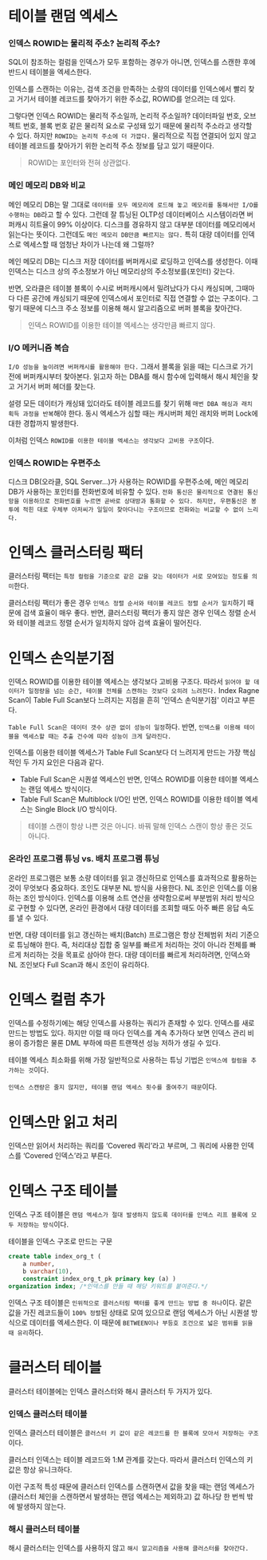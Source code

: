 # 테이블 랜덤 엑세스
### 인덱스 ROWID는 물리적 주소? 논리적 주소?
SQL이 참조하는 컬럼을 인덱스가 모두 포함하는 경우가 아니면, 인덱스를 스캔한 후에 반드시 테이블을 엑세스한다.

인덱스를 스캔하는 이유는, 검색 조건을 만족하는 소량의 데이터를 인덱스에서 빨리 찾고 거기서 테이블 레코드를 찾아가기 위한 주소값, ROWID를 얻으려는 데 있다.

그렇다면 인덱스 ROWID는 물리적 주소일까, 논리적 주소일까? 데이터파일 번호, 오브젝트 번호, 블록 번호 같은 물리적 요소로 구성돼 있기 때문에 물리적 주소라고 생각할 수 있다. 하지만 `ROWID는 논리적 주소에 더 가깝다.` 물리적으로 직접 연결되어 있지 않고 테이블 레코드를 찾아가기 위한 논리적 주소 정보를 담고 있기 때문이다.
> ROWID는 포인터와 전혀 상관없다.

### 메인 메모리 DB와 비교
메인 메모리 DB는 말 그대로 `데이터를 모두 메모리에 로드해 놓고 메모리를 통해서만 I/O를 수행하는 DB`라고 할 수 있다. 그런데 잘 튜닝된 OLTP성 데이터베이스 시스템이라면 버퍼캐시 히트율이 99% 이상이다. 디스크를 경유하지 않고 대부분 데이터를 메모리에서 읽는다는 뜻이다. 그런데도 `메인 메모리 DB만큼 빠르지는 않다.` 특히 대량 데이터를 인덱스로 엑세스할 때 엄청난 차이가 나는데 왜 그럴까?

메인 메모리 DB는 디스크 저장 데이터를 버퍼캐시로 로딩하고 인덱스를 생성한다. 이때 인덱스는 디스크 상의 주소정보가 아닌 메모리상의 주소정보를(포인터) 갖는다.

반면, 오라클은 테이블 블록이 수시로 버퍼캐시에서 밀려났다가 다시 캐싱되며, 그때마다 다른 공간에 캐싱되기 때문에 인덱스에서 포인터로 직접 연결할 수 없는 구조이다. 그렇기 때문에 디스크 주소 정보를 이용해 해시 알고리즘으로 버퍼 블록을 찾아간다.

> 인덱스 ROWID를 이용한 테이블 엑세스는 생각만큼 빠르지 않다.

### I/O 메커니즘 복습
`I/O 성능을 높이려면 버퍼캐시를 활용해야 한다.` 그래서 블록을 읽을 때는 디스크로 가기 전에 버퍼캐시부터 찾아본다. 읽고자 하는 DBA를 해시 함수에 입력해서 해시 체인을 찾고 거기서 버퍼 헤더를 찾는다.

설령 모든 데이터가 캐싱돼 있더라도 테이블 레코드를 찾기 위해 `매번 DBA 해싱과 래치 획득 과정을 반복`해야 한다. 동시 엑세스가 심할 때는 캐시버퍼 체인 래치와 버퍼 Lock에 대한 경합까지 발생한다.

이처럼 인덱스 `ROWID를 이용한 테이블 엑세스는 생각보다 고비용 구조`이다.

### 인덱스 ROWID는 우편주소
디스크 DB(오라클, SQL Server...)가 사용하는 ROWID를 우편주소에, 메인 메모리 DB가 사용하는 포인터를 전화번호에 비유할 수 있다. `전화 통신은 물리적으로 연결된 통신망을 이용하므로 전화번호를 누르면 곧바로 상대방과 통화할 수 있다. 하지만, 우편통신은 봉투에 적힌 대로 우체부 아저씨가 일일이 찾아다니는 구조이므로 전화와는 비교할 수 없이 느리다.`

# 인덱스 클러스터링 팩터
클러스터링 팩터는 `특정 컬럼을 기준으로 같은 값을 갖는 데이터가 서로 모여있는 정도를 의미`한다. 

클러스터링 팩터가 좋은 경우 `인덱스 정렬 순서와 테이블 레코드 정렬 순서가 일치`하기 때문에 검색 효율이 매우 좋다. 반면, 클러스터링 팩터가 좋지 않은 경우 인덱스 정렬 순서와 테이블 레코드 정렬 순서가 일치하지 않아 검색 효율이 떨어진다.

# 인덱스 손익분기점
인덱스 ROWID를 이용한 테이블 엑세스는 생각보다 고비용 구조다. 따라서 `읽어야 할 데이터가 일정량을 넘는 순간, 테이블 전체를 스캔하는 것보다 오히려 느려진다.` Index Ragne Scan이 Table Full Scan보다 느려지는 지점을 흔히 '인덱스 손익분기점' 이라고 부른다.

`Table Full Scan은 데이터 갯수 상관 없이 성능이 일정`하다. 반면, `인덱스를 이용해 테이블을 엑세스할 때는 추출 건수에 따라 성능이 크게 달라진다.`

인덱스를 이용한 테이블 엑세스가 Table Full Scan보다 더 느려지게 만드는 가장 핵심적인 두 가지 요인은 다음과 같다.
- Table Full Scan은 시퀀셜 엑세스인 반면, 인덱스 ROWID를 이용한 테이블 엑세스는 랜덤 엑세스 방식이다.
- Table Full Scan은 Multiblock I/O인 반면, 인덱스 ROWID를 이용한 테이블 엑세스는 Single Block I/O 방식이다.

> 테이블 스캔이 항상 나쁜 것은 아니다. 바꿔 말해 인덱스 스캔이 항상 좋은 것도 아니다.

### 온라인 프로그램 튜닝 vs. 배치 프로그램 튜닝
온라인 프로그램은 보통 소량 데이터를 읽고 갱신하므로 인덱스를 효과적으로 활용하는 것이 무엇보다 중요하다. 조인도 대부분 NL 방식을 사용한다. NL 조인은 인덱스를 이용하는 조인 방식이다. 인덱스를 이용해 소트 연산을 생략함으로써 부분범위 처리 방식으로 구현할 수 있다면, 온라인 환경에서 대량 데이터를 조회할 때도 아주 빠른 응답 속도를 낼 수 있다.

반면, 대량 데이터를 읽고 갱신하는 배치(Batch) 프로그램은 항상 전체범위 처리 기준으로 튜닝해야 한다. 즉, 처리대상 집합 중 일부를 빠르게 처리하는 것이 아니라 전체를 빠르게 처리하는 것을 목표로 삼아야 한다. 대량 데이터를 빠르게 처리하려면, 인덱스와 NL 조인보다 Full Scan과 해시 조인이 유리하다.

# 인덱스 컬럼 추가
인덱스를 수정하기에는 해당 인덱스를 사용하는 쿼리가 존재할 수 있다. 인덱스를 새로 만드는 방법도 있다. 하지만 이럴 때 마다 인덱스를 계속 추가하다 보면 인덱스 관리 비용이 증가함은 물론 DML 부하에 따른 트랜잭션 성능 저하가 생길 수 있다.

테이블 엑세스 최소화를 위해 가장 일반적으로 사용하는 튜닝 기법은 `인덱스에 컬럼을 추가하는 것`이다.

`인덱스 스캔량은 줄지 않지만, 테이블 랜덤 엑세스 횟수를 줄여주기 때문`이다.

# 인덱스만 읽고 처리
인덱스만 읽어서 처리하는 쿼리를 ‘Covered 쿼리’라고 부르며, 그 쿼리에 사용한 인덱스를 ‘Covered 인덱스’라고 부른다.

# 인덱스 구조 테이블
인덱스 구조 테이블은 `랜덤 엑세스가 절대 발생하지 않도록 데이터를 인덱스 리프 블록에 모두 저장하는 방식`이다.

테이블을 인덱스 구조로 만드는 구문
```sql
create table index_org_t (
    a number, 
    b varchar(10),
    constraint index_org_t_pk primary key (a) )
organization index; /*인덱스를 만들 때 해당 키워드를 붙여준다.*/
```
인덱스 구조 테이블은 `인위적으로 클러스터링 팩터를 좋게 만드는 방법 중 하나`이다. 같은 값을 가진 레코드들이 `100% 정렬`된 상태로 모여 있으므로 랜덤 엑세스가 아닌 시퀀셜 방식으로 데이터를 엑세스한다. 이 때문에 `BETWEEN이나 부등호 조건으로 넓은 범위를 읽을 때 유리`하다.

# 클러스터 테이블
클러스터 테이블에는 인덱스 클러스터와 해시 클러스터 두 가지가 있다.

### 인덱스 클러스터 테이블
인덱스 클러스터 테이블은 `클러스터 키 값이 같은 레코드를 한 블록에 모아서 저장하는 구조`이다. 

클러스터 인덱스는 테이블 레코드와 1:M 관계를 갖는다. 따라서 클러스터 인덱스의 키 값은 항상 유니크하다.

이런 구조적 특성 때문에 클러스터 인덱스를 스캔하면서 값을 찾을 때는 랜덤 엑세스가 (클러스터 체인을 스캔하면서 발생하는 랜덤 엑세스는 제외하고) 값 하나당 한 번씩 밖에 발생하지 않는다.

### 해시 클러스터 테이블
해시 클러스터는 인덱스를 사용하지 않고 `해시 알고리즘을 사용해 클러스터를 찾아간다.`
